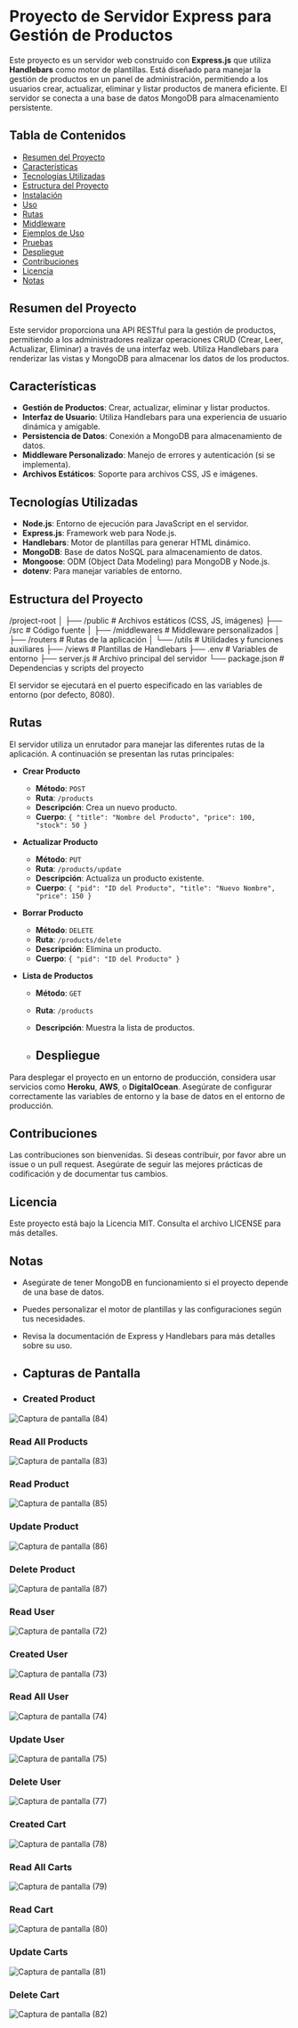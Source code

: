 # Proyecto de Servidor Express para Gestión de Productos

Este proyecto es un servidor web construido con **Express.js** que utiliza **Handlebars** como motor de plantillas. Está diseñado para manejar la gestión de productos en un panel de administración, permitiendo a los usuarios crear, actualizar, eliminar y listar productos de manera eficiente. El servidor se conecta a una base de datos MongoDB para almacenamiento persistente.

## Tabla de Contenidos

- [Resumen del Proyecto](#resumen-del-proyecto)
- [Características](#características)
- [Tecnologías Utilizadas](#tecnologías-utilizadas)
- [Estructura del Proyecto](#estructura-del-proyecto)
- [Instalación](#instalación)
- [Uso](#uso)
- [Rutas](#rutas)
- [Middleware](#middleware)
- [Ejemplos de Uso](#ejemplos-de-uso)
- [Pruebas](#pruebas)
- [Despliegue](#despliegue)
- [Contribuciones](#contribuciones)
- [Licencia](#licencia)
- [Notas](#notas)

## Resumen del Proyecto

Este servidor proporciona una API RESTful para la gestión de productos, permitiendo a los administradores realizar operaciones CRUD (Crear, Leer, Actualizar, Eliminar) a través de una interfaz web. Utiliza Handlebars para renderizar las vistas y MongoDB para almacenar los datos de los productos.

## Características

- **Gestión de Productos**: Crear, actualizar, eliminar y listar productos.
- **Interfaz de Usuario**: Utiliza Handlebars para una experiencia de usuario dinámica y amigable.
- **Persistencia de Datos**: Conexión a MongoDB para almacenamiento de datos.
- **Middleware Personalizado**: Manejo de errores y autenticación (si se implementa).
- **Archivos Estáticos**: Soporte para archivos CSS, JS e imágenes.

## Tecnologías Utilizadas

- **Node.js**: Entorno de ejecución para JavaScript en el servidor.
- **Express.js**: Framework web para Node.js.
- **Handlebars**: Motor de plantillas para generar HTML dinámico.
- **MongoDB**: Base de datos NoSQL para almacenamiento de datos.
- **Mongoose**: ODM (Object Data Modeling) para MongoDB y Node.js.
- **dotenv**: Para manejar variables de entorno.

## Estructura del Proyecto
/project-root
│
├── /public # Archivos estáticos (CSS, JS, imágenes)
├── /src # Código fuente
│ ├── /middlewares # Middleware personalizados
│ ├── /routers # Rutas de la aplicación
│ └── /utils # Utilidades y funciones auxiliares
├── /views # Plantillas de Handlebars
├── .env # Variables de entorno
├── server.js # Archivo principal del servidor
└── package.json # Dependencias y scripts del proyecto

El servidor se ejecutará en el puerto especificado en las variables de entorno (por defecto, 8080).

## Rutas

El servidor utiliza un enrutador para manejar las diferentes rutas de la aplicación. A continuación se presentan las rutas principales:

- **Crear Producto**
  - **Método**: `POST`
  - **Ruta**: `/products`
  - **Descripción**: Crea un nuevo producto.
  - **Cuerpo**: `{ "title": "Nombre del Producto", "price": 100, "stock": 50 }`

- **Actualizar Producto**
  - **Método**: `PUT`
  - **Ruta**: `/products/update`
  - **Descripción**: Actualiza un producto existente.
  - **Cuerpo**: `{ "pid": "ID del Producto", "title": "Nuevo Nombre", "price": 150 }`

- **Borrar Producto**
  - **Método**: `DELETE`
  - **Ruta**: `/products/delete`
  - **Descripción**: Elimina un producto.
  - **Cuerpo**: `{ "pid": "ID del Producto" }`

- **Lista de Productos**
  - **Método**: `GET`
  - **Ruta**: `/products`
  - **Descripción**: Muestra la lista de productos.
 
  - ## Despliegue

Para desplegar el proyecto en un entorno de producción, considera usar servicios como **Heroku**, **AWS**, o **DigitalOcean**. Asegúrate de configurar correctamente las variables de entorno y la base de datos en el entorno de producción.

## Contribuciones

Las contribuciones son bienvenidas. Si deseas contribuir, por favor abre un issue o un pull request. Asegúrate de seguir las mejores prácticas de codificación y de documentar tus cambios.

## Licencia

Este proyecto está bajo la Licencia MIT. Consulta el archivo LICENSE para más detalles.

## Notas

- Asegúrate de tener MongoDB en funcionamiento si el proyecto depende de una base de datos.
- Puedes personalizar el motor de plantillas y las configuraciones según tus necesidades.
- Revisa la documentación de Express y Handlebars para más detalles sobre su uso.

- ## Capturas de Pantalla

- ### Created Product
![Captura de pantalla (84)](https://github.com/user-attachments/assets/714a5155-6cf1-4c63-80c5-d64b63e745d4)


### Read All Products
![Captura de pantalla (83)](https://github.com/user-attachments/assets/51aee98a-a98a-4742-98b9-21630c44ce74)


### Read Product
![Captura de pantalla (85)](https://github.com/user-attachments/assets/eb18ba29-5786-430c-bef1-13f65d9769ce)


### Update Product
![Captura de pantalla (86)](https://github.com/user-attachments/assets/a3f8c7c1-13d6-4783-bd6f-b3b8bff0f7e1)



### Delete Product
![Captura de pantalla (87)](https://github.com/user-attachments/assets/d18e0bf4-48c5-48e0-8b56-9ff2802333f5)




### Read User
![Captura de pantalla (72)](https://github.com/user-attachments/assets/77ca1b5c-e9b8-48a5-bb99-780fb99e3777)

### Created User
![Captura de pantalla (73)](https://github.com/user-attachments/assets/bbe12298-e8d4-42d1-bf63-d65961612c9b)


### Read All User
![Captura de pantalla (74)](https://github.com/user-attachments/assets/7bd26f5a-1cc4-486e-9255-9d8b23233e0a)


### Update User
![Captura de pantalla (75)](https://github.com/user-attachments/assets/9d93a6d2-f17b-4f66-8f4d-a2d7a8d639d6)


### Delete User
![Captura de pantalla (77)](https://github.com/user-attachments/assets/c4d18b25-e001-4844-9547-441cce134dea)


### Created Cart
![Captura de pantalla (78)](https://github.com/user-attachments/assets/f05aeb51-e3a4-4499-a4c5-44dbc13ff99b)


### Read All Carts
![Captura de pantalla (79)](https://github.com/user-attachments/assets/97323adf-e864-4197-84c4-61b805f859b5)


### Read Cart
![Captura de pantalla (80)](https://github.com/user-attachments/assets/25b82987-4f4a-4c5b-a932-b94a6945018e)


### Update Carts
![Captura de pantalla (81)](https://github.com/user-attachments/assets/9b0d230f-0cef-444e-bd61-80086ab122e8)


### Delete Cart
![Captura de pantalla (82)](https://github.com/user-attachments/assets/0d5c2a0a-15c4-4cae-a55b-e0cedd3d83c6)


